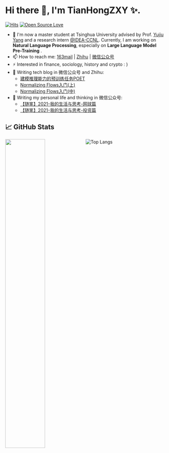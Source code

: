 # Hi there 👋, I'm TianHongZXY ✨.
[![Hits](https://hits.seeyoufarm.com/api/count/incr/badge.svg?url=https%3A%2F%2Fgithub.com%2FTianHongZXY&count_bg=%2379C83D&title_bg=%23555555&icon=&icon_color=%23E7E7E7&title=hits&edge_flat=false)](https://hits.seeyoufarm.com)
[![Open Source Love](https://badges.frapsoft.com/os/v1/open-source.svg?v=102)](https://github.com/ellerbrock/open-source-badge/)

- 🌱 I'm now a master student at Tsinghua University advised by Prof. [Yujiu Yang](https://sites.google.com/view/iigroup-thu/home) and a research intern [@IDEA-CCNL](https://www.idea.edu.cn/ccnl.html). Currently, I am working on **Natural Language Processing**, especially on **Large Language Model Pre-Training** .
- 📫 How to reach me: [163mail](mailto:tianhongzxy@163.com) | [Zhihu](https://www.zhihu.com/people/tianhongzxy) | [微信公众号](https://mp.weixin.qq.com/s/sbeg4GpHbizDPUnipZCxrg)
- ⚡ Interested in finance, sociology, history and crypto : )
- 📝 Writing tech blog in 微信公众号 and Zhihu: 
    - [建模推理能力的预训练任务POET](https://mp.weixin.qq.com/s/WW8XKE9WuSwx0X4Lo0CCdw)
    - [Normalizing Flows入门(上)](https://zhuanlan.zhihu.com/p/165577850)
    - [Normalizing Flows入门(中)](https://zhuanlan.zhihu.com/p/165984720)
- 🎾 Writing my personal life and thinking in 微信公众号:
    - [【随笔】2021-我的生活与思考-网球篇](https://mp.weixin.qq.com/s/Xt_XK7Qqm-HOqtPdXBxDjA)
    - [【随笔】2021-我的生活与思考-投资篇](https://mp.weixin.qq.com/s/XCQkCacJkhKzccIBcCch0A)

## &#x1f4c8; GitHub Stats

<a href="https://tianhongzxy.github.io/">
    <img align="left" width="50%" src="https://github-readme-stats.vercel.app/api?username=tianhongzxy&show_icons=true" />
</a>

![Top Langs](https://github-readme-stats.vercel.app/api/top-langs/?username=tianhongzxy&layout=compact)
